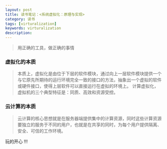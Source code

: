 ```yaml
---
layout: post
title: 读书笔记：<系统虚拟化：原理与实现>
category: 读书
tags: [virturalization]
keywords: virturalization
description: 
---
```


> 用正确的工具，做正确的事情

### 虚拟化的本质

> 本质上，虚拟化是由位于下层的软件模块，通过向上一层软件模块提供一个与它原先所期待的运行环境完全一致的接口的方法，抽象出一个虚拟的软件或硬件接口，使得上层软件可以直接运行在虚拟的环境上。
> 计算虚拟化，虚拟机的三个典型特征是：同质、高效和资源受控。

### 云计算的本质

> 云计算的核心思想就是在服务器端提供集中的计算资源，同时这些计算资源要独立的服务于不同的用户，也就是在共享的同时，为每个用户提供隔离、安全、可信的工作环境。






玩的开心 !!!
